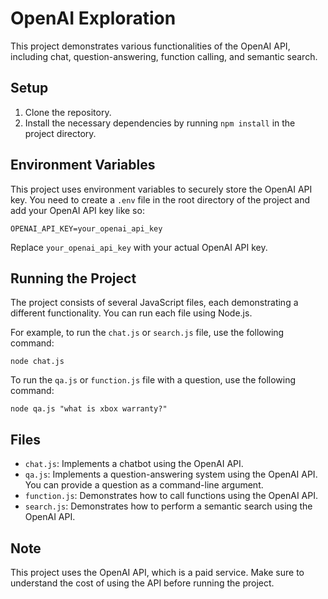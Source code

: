 # OpenAI Exploration

This project demonstrates various functionalities of the OpenAI API, including chat, question-answering, function calling, and semantic search.

## Setup

1. Clone the repository.
2. Install the necessary dependencies by running `npm install` in the project directory.

## Environment Variables

This project uses environment variables to securely store the OpenAI API key. You need to create a `.env` file in the root directory of the project and add your OpenAI API key like so:

```
OPENAI_API_KEY=your_openai_api_key
```

Replace `your_openai_api_key` with your actual OpenAI API key.

## Running the Project

The project consists of several JavaScript files, each demonstrating a different functionality. You can run each file using Node.js. 

For example, to run the `chat.js` or `search.js` file, use the following command:

```
node chat.js
```

To run the `qa.js` or `function.js` file with a question, use the following command:

```
node qa.js "what is xbox warranty?"
```


## Files

- `chat.js`: Implements a chatbot using the OpenAI API.
- `qa.js`: Implements a question-answering system using the OpenAI API. You can provide a question as a command-line argument.
- `function.js`: Demonstrates how to call functions using the OpenAI API.
- `search.js`: Demonstrates how to perform a semantic search using the OpenAI API.

## Note

This project uses the OpenAI API, which is a paid service. Make sure to understand the cost of using the API before running the project.